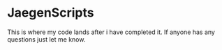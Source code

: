 # JaegenScripts
This is where my code lands after i have completed it.
If anyone has any questions just let me know.
